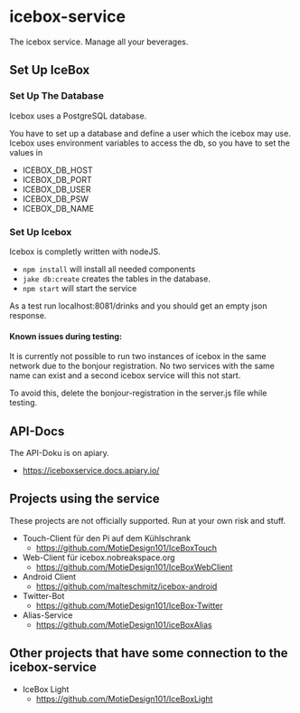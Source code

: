 # icebox-service
The icebox service. Manage all your beverages.

## Set Up IceBox
### Set Up The Database
Icebox uses a PostgreSQL database. 

You have to set up a database and define a user which the icebox may use. Icebox uses environment variables to access the db, so you have to set the values in 
 * ICEBOX_DB_HOST
 * ICEBOX_DB_PORT
 * ICEBOX_DB_USER
 * ICEBOX_DB_PSW
 * ICEBOX_DB_NAME
### Set Up Icebox
Icebox is completly written with nodeJS.

 * `npm install` will install all needed components
 * `jake db:create` creates the tables in the database.
 * `npm start` will start the service
 
As a test run localhost:8081/drinks and you should get an empty json response.

#### Known issues during testing:
It is currently not possible to run two instances of icebox in the same network due to the bonjour registration. No two services with the same name can exist and a second icebox service will this not start. 

To avoid this, delete the bonjour-registration in the server.js file while testing.

## API-Docs
The API-Doku is on apiary.

* https://iceboxservice.docs.apiary.io/

## Projects using the service
These projects are not officially supported. Run at your own risk and stuff.

* Touch-Client für den Pi auf dem Kühlschrank
  * https://github.com/MotieDesign101/IceBoxTouch
* Web-Client für icebox.nobreakspace.org
  * https://github.com/MotieDesign101/IceBoxWebClient
* Android Client
  * https://github.com/malteschmitz/icebox-android
* Twitter-Bot
    * https://github.com/MotieDesign101/IceBox-Twitter
* Alias-Service
    * https://github.com/MotieDesign101/iceBoxAlias
    
## Other projects that have some connection to the icebox-service
* IceBox Light
    * https://github.com/MotieDesign101/IceBoxLight
